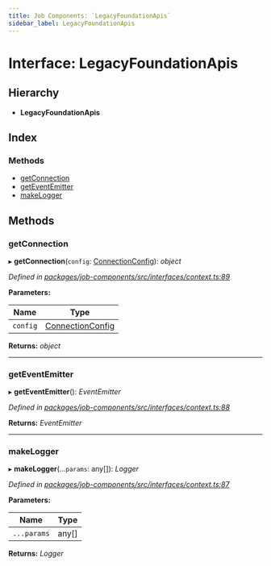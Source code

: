```yaml
---
title: Job Components: `LegacyFoundationApis`
sidebar_label: LegacyFoundationApis
---
```


# Interface: LegacyFoundationApis

## Hierarchy

* **LegacyFoundationApis**

## Index

### Methods

* [getConnection](legacyfoundationapis.md#getconnection)
* [getEventEmitter](legacyfoundationapis.md#geteventemitter)
* [makeLogger](legacyfoundationapis.md#makelogger)

## Methods

###  getConnection

▸ **getConnection**(`config`: [ConnectionConfig](connectionconfig.md)): *object*

*Defined in [packages/job-components/src/interfaces/context.ts:89](https://github.com/terascope/teraslice/blob/78714a985/packages/job-components/src/interfaces/context.ts#L89)*

**Parameters:**

Name | Type |
------ | ------ |
`config` | [ConnectionConfig](connectionconfig.md) |

**Returns:** *object*

___

###  getEventEmitter

▸ **getEventEmitter**(): *EventEmitter*

*Defined in [packages/job-components/src/interfaces/context.ts:88](https://github.com/terascope/teraslice/blob/78714a985/packages/job-components/src/interfaces/context.ts#L88)*

**Returns:** *EventEmitter*

___

###  makeLogger

▸ **makeLogger**(...`params`: any[]): *Logger*

*Defined in [packages/job-components/src/interfaces/context.ts:87](https://github.com/terascope/teraslice/blob/78714a985/packages/job-components/src/interfaces/context.ts#L87)*

**Parameters:**

Name | Type |
------ | ------ |
`...params` | any[] |

**Returns:** *Logger*
